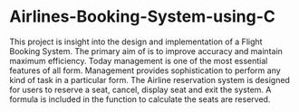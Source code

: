 # Airlines-Booking-System-using-C
This project is insight into the design and implementation of a Flight Booking System.
The primary aim of is to improve accuracy and maintain maximum efficiency.
Today management is one of the most essential features of all form.
Management provides sophistication to perform any kind of task in a particular form. 
The Airline reservation system is designed for users to reserve a seat, cancel, display seat and exit the system. 
A formula is included in the function to calculate the seats are reserved. 
